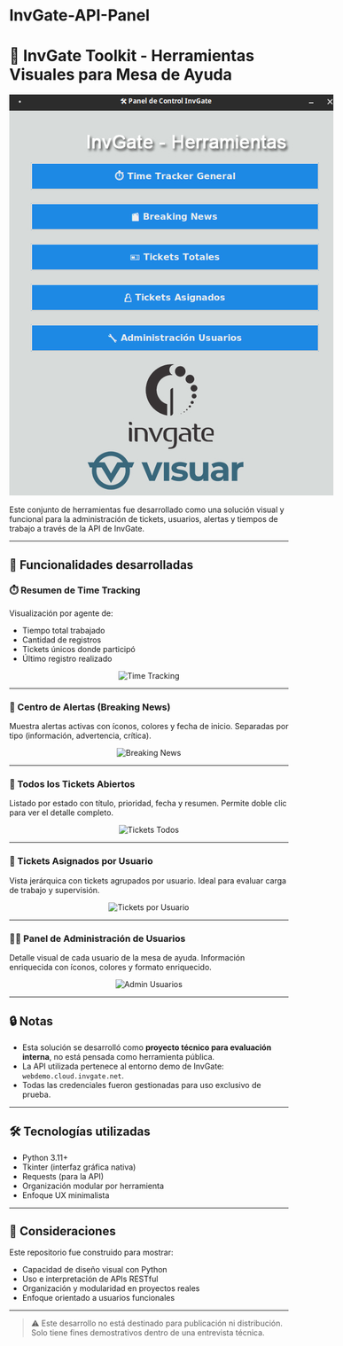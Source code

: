 # InvGate-API-Panel

# 🎯 InvGate Toolkit - Herramientas Visuales para Mesa de Ayuda

<p align="center">
  <img src="assets/main_preview.jpg" alt="InvGate Toolkit" style="max-width: 800px;">
</p>

Este conjunto de herramientas fue desarrollado como una solución visual y funcional para la administración de tickets, usuarios, alertas y tiempos de trabajo a través de la API de InvGate.

---

## 🧰 Funcionalidades desarrolladas

### ⏱️ Resumen de Time Tracking

Visualización por agente de:
- Tiempo total trabajado
- Cantidad de registros
- Tickets únicos donde participó
- Último registro realizado

<p align="center">
  <img src="assets/timetracking_preview.png" alt="Time Tracking" style="max-width: 800px;">
</p>

---

### 📢 Centro de Alertas (Breaking News)

Muestra alertas activas con íconos, colores y fecha de inicio. Separadas por tipo (información, advertencia, crítica).

<p align="center">
  <img src="assets/breakingnews_preview.png" alt="Breaking News" style="max-width: 800px;">
</p>

---

### 🧾 Todos los Tickets Abiertos

Listado por estado con título, prioridad, fecha y resumen. Permite doble clic para ver el detalle completo.

<p align="center">
  <img src="assets/tickets_all_preview.png" alt="Tickets Todos" style="max-width: 800px;">
</p>

---

### 👥 Tickets Asignados por Usuario

Vista jerárquica con tickets agrupados por usuario. Ideal para evaluar carga de trabajo y supervisión.

<p align="center">
  <img src="assets/tickets_by_user_preview.png" alt="Tickets por Usuario" style="max-width: 800px;">
</p>

---

### 🧑‍💼 Panel de Administración de Usuarios

Detalle visual de cada usuario de la mesa de ayuda. Información enriquecida con íconos, colores y formato enriquecido.

<p align="center">
  <img src="assets/user_admin_preview.png" alt="Admin Usuarios" style="max-width: 800px;">
</p>

---

## 🔒 Notas

- Esta solución se desarrolló como **proyecto técnico para evaluación interna**, no está pensada como herramienta pública.
- La API utilizada pertenece al entorno demo de InvGate: `webdemo.cloud.invgate.net`.
- Todas las credenciales fueron gestionadas para uso exclusivo de prueba.

---

## 🛠 Tecnologías utilizadas

- Python 3.11+
- Tkinter (interfaz gráfica nativa)
- Requests (para la API)
- Organización modular por herramienta
- Enfoque UX minimalista

---

## 📎 Consideraciones

Este repositorio fue construido para mostrar:
- Capacidad de diseño visual con Python
- Uso e interpretación de APIs RESTful
- Organización y modularidad en proyectos reales
- Enfoque orientado a usuarios funcionales

---

> ⚠️ Este desarrollo no está destinado para publicación ni distribución. Solo tiene fines demostrativos dentro de una entrevista técnica.
